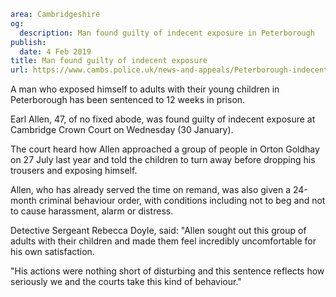 ```yaml
area: Cambridgeshire
og:
  description: Man found guilty of indecent exposure in Peterborough
publish:
  date: 4 Feb 2019
title: Man found guilty of indecent exposure
url: https://www.cambs.police.uk/news-and-appeals/Peterborough-indecent-exposure
```

A man who exposed himself to adults with their young children in Peterborough has been sentenced to 12 weeks in prison.

Earl Allen, 47, of no fixed abode, was found guilty of indecent exposure at Cambridge Crown Court on Wednesday (30 January).

The court heard how Allen approached a group of people in Orton Goldhay on 27 July last year and told the children to turn away before dropping his trousers and exposing himself.

Allen, who has already served the time on remand, was also given a 24-month criminal behaviour order, with conditions including not to beg and not to cause harassment, alarm or distress.

Detective Sergeant Rebecca Doyle, said: "Allen sought out this group of adults with their children and made them feel incredibly uncomfortable for his own satisfaction.

"His actions were nothing short of disturbing and this sentence reflects how seriously we and the courts take this kind of behaviour."
